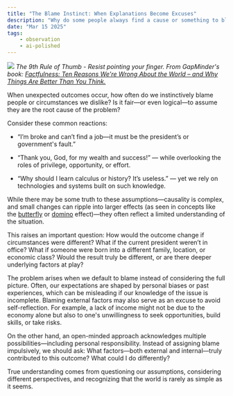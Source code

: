 ```yaml
---
title: "The Blame Instinct: When Explanations Become Excuses"
description: "Why do some people always find a cause or something to blame?"
date: "Mar 15 2025"
tags:
    - observation
    - ai-polished
---
```


![](https://s3.eu-west-1.amazonaws.com/static.gapminder.org/GapminderMedia/wp-uploads/20180311222943/blame.png)
_The 9th Rule of Thumb - Resist pointing your finger. From GapMinder's book: [Factfulness: Ten Reasons We're Wrong About the World – and Why Things Are Better Than You Think.](https://www.gapminder.org/factfulness/blame/)_

When unexpected outcomes occur, how often do we instinctively blame people or circumstances we dislike? Is it fair—or even logical—to assume they are the root cause of the problem?

Consider these common reactions:

- “I’m broke and can’t find a job—it must be the president’s or government's fault.”

- “Thank you, God, for my wealth and success!” — while overlooking the roles of privilege, opportunity, or effort.

- “Why should I learn calculus or history? It’s useless.” — yet we rely on technologies and systems built on such knowledge.

While there may be some truth to these assumptions—causality is complex, and small changes can ripple into larger effects (as seen in concepts like the [butterfly](https://en.wikipedia.org/wiki/Butterfly_effect) or [domino](https://en.wikipedia.org/wiki/Domino_effect) effect)—they often reflect a limited understanding of the situation.

This raises an important question: How would the outcome change if circumstances were different? What if the current president weren’t in office? What if someone were born into a different family, location, or economic class? Would the result truly be different, or are there deeper underlying factors at play?

The problem arises when we default to blame instead of considering the full picture. Often, our expectations are shaped by personal biases or past experiences, which can be misleading if our knowledge of the issue is incomplete. Blaming external factors may also serve as an excuse to avoid self-reflection. For example, a lack of income might not be due to the economy alone but also to one's unwillingness to seek opportunities, build skills, or take risks.

On the other hand, an open-minded approach acknowledges multiple possibilities—including personal responsibility. Instead of assigning blame impulsively, we should ask: What factors—both external and internal—truly contributed to this outcome? What could I do differently?

True understanding comes from questioning our assumptions, considering different perspectives, and recognizing that the world is rarely as simple as it seems.
